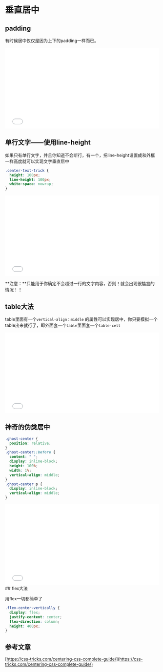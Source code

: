 # 垂直居中

## padding

有时候居中仅仅是因为上下的padding一样而已。

<iframe height='265' scrolling='no' title='Centering text (kinda) with Padding' src='//codepen.io/voidsky/embed/wJzMKj/?height=265&theme-id=0&default-tab=css,result&embed-version=2' frameborder='no' allowtransparency='true' allowfullscreen='true' style='width: 100%;'>See the Pen <a href='http://codepen.io/voidsky/pen/wJzMKj/'>Centering text (kinda) with Padding</a> by HuangKai (<a href='http://codepen.io/voidsky'>@voidsky</a>) on <a href='http://codepen.io'>CodePen</a>.
</iframe>

## 单行文字——使用line-height

如果只有单行文字，并且你知道不会断行，有一个，把line-height设置成和外框一样高度就可以实现文字垂直居中

```css
.center-text-trick {
  height: 100px;
  line-height: 100px;
  white-space: nowrap;
}
```
<iframe height='265' scrolling='no' title='Centering a line with line-height' src='//codepen.io/voidsky/embed/jBMWWQ/?height=265&theme-id=0&default-tab=css,result&embed-version=2' frameborder='no' allowtransparency='true' allowfullscreen='true' style='width: 100%;'>See the Pen <a href='http://codepen.io/voidsky/pen/jBMWWQ/'>Centering a line with line-height</a> by HuangKai (<a href='http://codepen.io/voidsky'>@voidsky</a>) on <a href='http://codepen.io'>CodePen</a>.
</iframe>

**注意：**只能用于你确定不会超过一行的文字内容，否则！就会出现很尴尬的情况！！

## table大法

table里面有一个`vertical-align：middle` 的属性可以实现居中，你只要模拟一个table出来就行了，即外面套一个`table`里面套一个`table-cell`


<iframe height='265' scrolling='no' title='Centering text (kinda) with Padding' src='//codepen.io/voidsky/embed/ryMxLB/?height=265&theme-id=0&default-tab=css,result&embed-version=2' frameborder='no' allowtransparency='true' allowfullscreen='true' style='width: 100%;'>See the Pen <a href='http://codepen.io/voidsky/pen/ryMxLB/'>Centering text (kinda) with Padding</a> by HuangKai (<a href='http://codepen.io/voidsky'>@voidsky</a>) on <a href='http://codepen.io'>CodePen</a>.
</iframe>



## 神奇的伪类居中

```css
.ghost-center {
  position: relative;
}
.ghost-center::before {
  content: " ";
  display: inline-block;
  height: 100%;
  width: 1%;
  vertical-align: middle;
}
.ghost-center p {
  display: inline-block;
  vertical-align: middle;
}
```

<iframe height='265' scrolling='no' title='Ghost Centering Multi Line Text' src='//codepen.io/voidsky/embed/wJzGLG/?height=265&theme-id=0&default-tab=css,result&embed-version=2' frameborder='no' allowtransparency='true' allowfullscreen='true' style='width: 100%;'>See the Pen <a href='http://codepen.io/voidsky/pen/wJzGLG/'>Ghost Centering Multi Line Text</a> by HuangKai (<a href='http://codepen.io/voidsky'>@voidsky</a>) on <a href='http://codepen.io'>CodePen</a>.
</iframe>
## flex大法

用flex一切都简单了

```css
.flex-center-vertically {
  display: flex;
  justify-content: center;
  flex-direction: column;
  height: 400px;
}
```


## 参考文章
[https://css-tricks.com/centering-css-complete-guide/](https://css-tricks.com/centering-css-complete-guide/)
